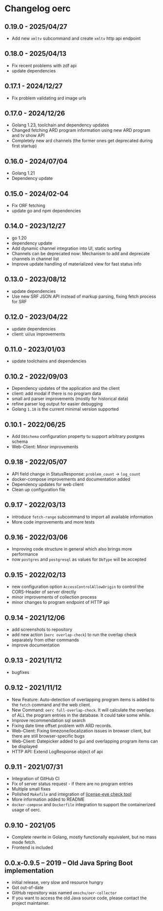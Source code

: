 # Changelog oerc

## 0.19.0 - 2025/04/27
- Add new `xmltv` subcommand and create `xmltv` http api endpoint

## 0.18.0 - 2025/04/13
- Fix recent problems with zdf api
- update dependencies

## 0.17.1 - 2024/12/27
- Fix problem validating ard image urls

## 0.17.0 - 2024/12/26
- Golang 1.23, toolchain and dependency updates
- Changed fetching ARD program information using new ARD program and tv show API 
- Completely new ard channels (the former ones get deprecated during first startup)

## 0.16.0 - 2024/07/04
- Golang 1.21
- Dependency update

## 0.15.0 - 2024/02-04
- Fix ORF fetching
- update go and npm dependencies

## 0.14.0 - 2023/12/27
- go 1.20
- dependency update
- Add dynamic channel integration into UI, static sorting
- Channels can be deprecated now: Mechanism to add and deprecate channels in channel list
- Improve update handling of materialized view for fast status info

## 0.13.0 - 2023/08/12
- update dependencies
- Use new SRF JSON API instead of markup parsing, fixing fetch process for SRF

## 0.12.0 - 2023/04/22
- update dependencies
- client: ui/ux improvements

## 0.11.0 - 2023/01/03
- update toolchains and dependencies

## 0.10.2 - 2022/09/03
- Dependency updates of the application and the client
- client: add modal if there is no program data
- small ard parser improvements (mostly for historical data)
- refine parser log output for easier debugging
- Golang `1.18` is the current minimal version supported 

## 0.10.1 - 2022/06/25
- Add `DbSchema` configuration property tu support arbitrary postgres schema
- Web-Client: Minor improvements

## 0.9.18 - 2022/05/07
- API field change in StatusResponse: `problem_count` -> `log_count`
- docker-compose improvements and documentation added
- Dependency updates for web client
- Clean up configuration file

## 0.9.17 - 2022/03/13
- introduce `fetch-range` subcommand to import all available information
- More code improvements and more tests

## 0.9.16 - 2022/03/06
- Improving code structure in general which also brings more performance
- now `postgres` and `postgresql` as values for `DbType` will be accepted

## 0.9.15 - 2022/02/13
- new configuration option `AccessControlAllowOrigin` to control the CORS-Header of server directly
- minor improvements of collection process
- minor changes to program endpoint of HTTP api

## 0.9.14 - 2021/12/06
- add screenshots to repository
- add new action (`oerc overlap-check`) to run the overlap check separately from other commands
- improve documentation

## 0.9.13 - 2021/11/12
- bugfixes

## 0.9.12 - 2021/11/12
- New Feature: Auto-detection of overlapping program items is added to the `fetch` command and the web client.
- New Command: `oerc full-overlap-check`. It will calculate the overlaps of ALL the program entries 
  in the database. It could take some while.
- Improve recommendation sql search
- Fixing date time offset problem with ARD records.
- Web-Client: Fixing timezone/localization issues in browser client, but there are still browser-specific bugs
- Web-Client: Datepicker added to gui and overlapping program items can be displayed
- HTTP API: Extend LogResponse object of api

## 0.9.11 - 2021/07/31
- Integration of GitHub CI
- Fix of server status request - if there are no program entries
- Multiple small fixes
- Polished `Makefile` and integration of [license-eye check tool](https://github.com/apache/skywalking-eyes)
- More information added to README
- `docker-compose` and `Dockerfile` integration to support the containerized usage of oerc.

## 0.9.10 - 2021/05
- Complete rewrite in Golang, mostly functionally equivalent, but no mass mode fetch.
- Frontend is included

## 0.0.x-0.9.5 – 2019 – Old Java Spring Boot implementation
- initial release, very slow and resource hungry
- Got out-of-date
- GitHub repository was named `emschu/oer-collector`
- If you want to access the old Java source code, please contact the project maintainer.